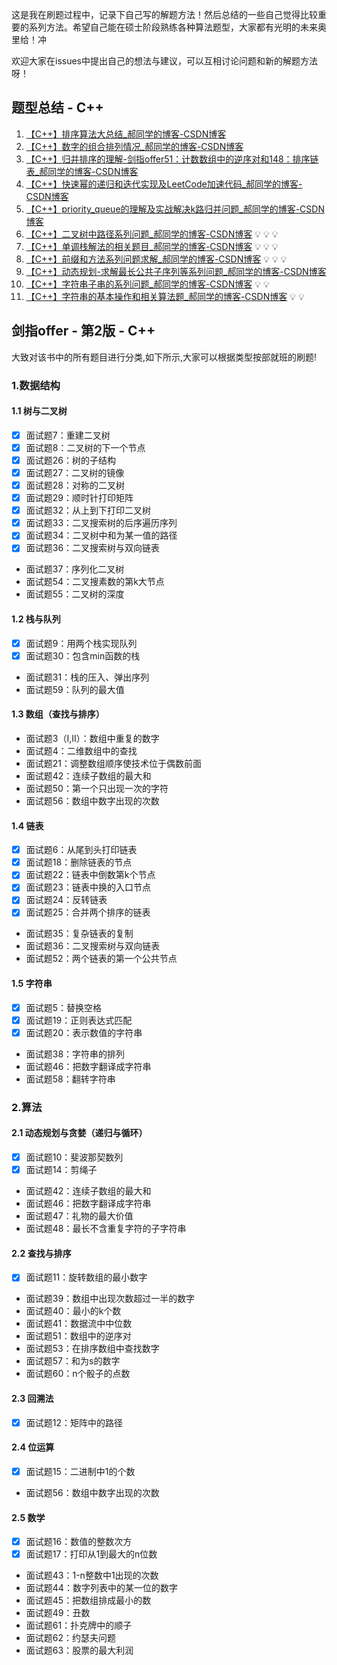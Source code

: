 这是我在刷题过程中，记录下自己写的解题方法！然后总结的一些自己觉得比较重要的系列方法。希望自己能在硕士阶段熟练各种算法题型，大家都有光明的未来奥里给！冲

欢迎大家在issues中提出自己的想法与建议，可以互相讨论问题和新的解题方法呀！

## 题型总结 - C++

1. [【C++】排序算法大总结_郝同学的博客-CSDN博客](https://blog.csdn.net/qq_42346574/article/details/115266513)
2. [【C++】数字的组合排列情况_郝同学的博客-CSDN博客](https://blog.csdn.net/qq_42346574/article/details/122642088)
3. [【C++】归并排序的理解-剑指offer51：计数数组中的逆序对和148：排序链表_郝同学的博客-CSDN博客](https://blog.csdn.net/qq_42346574/article/details/122983082)
4. [【C++】快速幂的递归和迭代实现及LeetCode加速代码_郝同学的博客-CSDN博客](https://blog.csdn.net/qq_42346574/article/details/123000215)
5. [【C++】priority_queue的理解及实战解决k路归并问题_郝同学的博客-CSDN博客](https://blog.csdn.net/qq_42346574/article/details/123047630) 
6. [【C++】二叉树中路径系列问题_郝同学的博客-CSDN博客](https://blog.csdn.net/qq_42346574/article/details/123373181)    💡 💡 💡
7. [【C++】单调栈解法的相关题目_郝同学的博客-CSDN博客](https://blog.csdn.net/qq_42346574/article/details/123425039)    💡 💡 💡
8. [【C++】前缀和方法系列问题求解_郝同学的博客-CSDN博客](https://blog.csdn.net/qq_42346574/article/details/123546174)    💡 💡 💡
9. [【C++】动态规划-求解最长公共子序列等系列问题_郝同学的博客-CSDN博客](https://blog.csdn.net/qq_42346574/article/details/123654815)
10. [【C++】字符串子串的系列问题_郝同学的博客-CSDN博客](https://blog.csdn.net/qq_42346574/article/details/124181244)   💡 💡
11. [【C++】字符串的基本操作和相关算法题_郝同学的博客-CSDN博客](https://blog.csdn.net/qq_42346574/article/details/124469851?spm=1001.2014.3001.5501)    💡 💡

## 剑指offer - 第2版 - C++

大致对该书中的所有题目进行分类,如下所示,大家可以根据类型按部就班的刷题!

### 1.数据结构

#### 1.1 树与二叉树
- [x] 面试题7：重建二叉树 
- [x] 面试题8：二叉树的下一个节点 
- [x] 面试题26：树的子结构
- [x] 面试题27：二叉树的镜像
- [x] 面试题28：对称的二叉树
- [x] 面试题29：顺时针打印矩阵
- [x] 面试题32：从上到下打印二叉树
- [x] 面试题33：二叉搜索树的后序遍历序列
- [x] 面试题34：二叉树中和为某一值的路径
- [x] 面试题36：二叉搜索树与双向链表
- 面试题37：序列化二叉树
- 面试题54：二叉搜素数的第k大节点
- 面试题55：二叉树的深度

#### 1.2 栈与队列
- [x] 面试题9：用两个栈实现队列
- [x] 面试题30：包含min函数的栈
- 面试题31：栈的压入、弹出序列
- 面试题59：队列的最大值

#### 1.3 数组（查找与排序）
- 面试题3（I,II）：数组中重复的数字
- 面试题4：二维数组中的查找
- 面试题21：调整数组顺序使技术位于偶数前面
- 面试题42：连续子数组的最大和
- 面试题50：第一个只出现一次的字符
- 面试题56：数组中数字出现的次数

#### 1.4 链表
- [x] 面试题6：从尾到头打印链表
- [x] 面试题18：删除链表的节点
- [x] 面试题22：链表中倒数第k个节点
- [x] 面试题23：链表中换的入口节点
- [x] 面试题24：反转链表
- [x] 面试题25：合并两个排序的链表
- 面试题35：复杂链表的复制
- 面试题36：二叉搜索树与双向链表
- 面试题52：两个链表的第一个公共节点

#### 1.5 字符串
- [x] 面试题5：替换空格
- [x] 面试题19：正则表达式匹配
- [x] 面试题20：表示数值的字符串
- 面试题38：字符串的排列
- 面试题46：把数字翻译成字符串
- 面试题58：翻转字符串

### 2.算法

#### 2.1 动态规划与贪婪（递归与循环）
- [x] 面试题10：斐波那契数列
- [x] 面试题14：剪绳子
- 面试题42：连续子数组的最大和
- 面试题46：把数字翻译成字符串
- 面试题47：礼物的最大价值
- 面试题48：最长不含重复字符的子字符串

#### 2.2 查找与排序
- [x] 面试题11：旋转数组的最小数字
- 面试题39：数组中出现次数超过一半的数字
- 面试题40：最小的k个数
- 面试题41：数据流中中位数
- 面试题51：数组中的逆序对
- 面试题53：在排序数组中查找数字
- 面试题57：和为s的数字
- 面试题60：n个骰子的点数

#### 2.3 回溯法
- [x] 面试题12：矩阵中的路径

#### 2.4 位运算
- [x] 面试题15：二进制中1的个数
- 面试题56：数组中数字出现的次数

#### 2.5 数学
- [x] 面试题16：数值的整数次方
- [x] 面试题17：打印从1到最大的n位数
- 面试题43：1-n整数中1出现的次数
- 面试题44：数字列表中的某一位的数字
- 面试题45：把数组排成最小的数
- 面试题49：丑数
- 面试题61：扑克牌中的顺子
- 面试题62：约瑟夫问题
- 面试题63：股票的最大利润
